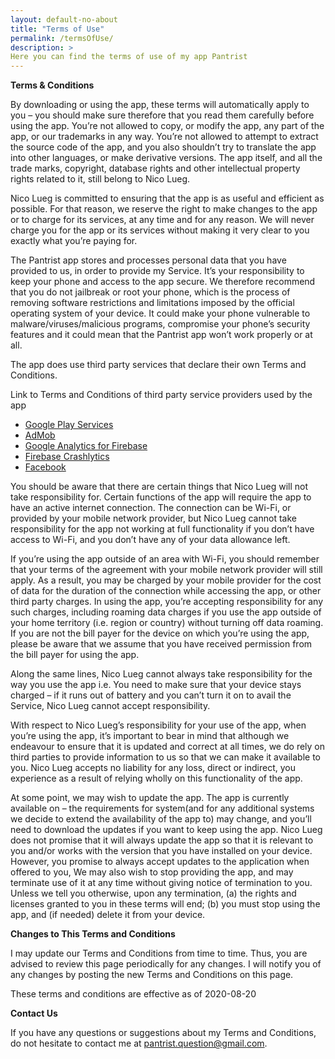 ```yaml
---
layout: default-no-about
title: "Terms of Use"
permalink: /termsOfUse/
description: >
Here you can find the terms of use of my app Pantrist
---
```


**Terms & Conditions**

By downloading or using the app, these terms will automatically apply to you – you should make sure therefore that you read them carefully before using the app. You’re not allowed to copy, or modify the app, any part of the app, or our trademarks in any way. You’re not allowed to attempt to extract the source code of the app, and you also shouldn’t try to translate the app into other languages, or make derivative versions. The app itself, and all the trade marks, copyright, database rights and other intellectual property rights related to it, still belong to Nico Lueg.

Nico Lueg is committed to ensuring that the app is as useful and efficient as possible. For that reason, we reserve the right to make changes to the app or to charge for its services, at any time and for any reason. We will never charge you for the app or its services without making it very clear to you exactly what you’re paying for.

The Pantrist app stores and processes personal data that you have provided to us, in order to provide my Service. It’s your responsibility to keep your phone and access to the app secure. We therefore recommend that you do not jailbreak or root your phone, which is the process of removing software restrictions and limitations imposed by the official operating system of your device. It could make your phone vulnerable to malware/viruses/malicious programs, compromise your phone’s security features and it could mean that the Pantrist app won’t work properly or at all.

The app does use third party services that declare their own Terms and Conditions.

Link to Terms and Conditions of third party service providers used by the app

- [Google Play Services](https://policies.google.com/terms)
- [AdMob](https://developers.google.com/admob/terms)
- [Google Analytics for Firebase](https://firebase.google.com/terms/analytics)
- [Firebase Crashlytics](https://firebase.google.com/terms/crashlytics)
- [Facebook](https://www.facebook.com/legal/terms/plain_text_terms)

You should be aware that there are certain things that Nico Lueg will not take responsibility for. Certain functions of the app will require the app to have an active internet connection. The connection can be Wi-Fi, or provided by your mobile network provider, but Nico Lueg cannot take responsibility for the app not working at full functionality if you don’t have access to Wi-Fi, and you don’t have any of your data allowance left.

If you’re using the app outside of an area with Wi-Fi, you should remember that your terms of the agreement with your mobile network provider will still apply. As a result, you may be charged by your mobile provider for the cost of data for the duration of the connection while accessing the app, or other third party charges. In using the app, you’re accepting responsibility for any such charges, including roaming data charges if you use the app outside of your home territory (i.e. region or country) without turning off data roaming. If you are not the bill payer for the device on which you’re using the app, please be aware that we assume that you have received permission from the bill payer for using the app.

Along the same lines, Nico Lueg cannot always take responsibility for the way you use the app i.e. You need to make sure that your device stays charged – if it runs out of battery and you can’t turn it on to avail the Service, Nico Lueg cannot accept responsibility.

With respect to Nico Lueg’s responsibility for your use of the app, when you’re using the app, it’s important to bear in mind that although we endeavour to ensure that it is updated and correct at all times, we do rely on third parties to provide information to us so that we can make it available to you. Nico Lueg accepts no liability for any loss, direct or indirect, you experience as a result of relying wholly on this functionality of the app.

At some point, we may wish to update the app. The app is currently available on – the requirements for system(and for any additional systems we decide to extend the availability of the app to) may change, and you’ll need to download the updates if you want to keep using the app. Nico Lueg does not promise that it will always update the app so that it is relevant to you and/or works with the version that you have installed on your device. However, you promise to always accept updates to the application when offered to you, We may also wish to stop providing the app, and may terminate use of it at any time without giving notice of termination to you. Unless we tell you otherwise, upon any termination, (a) the rights and licenses granted to you in these terms will end; (b) you must stop using the app, and (if needed) delete it from your device.

**Changes to This Terms and Conditions**

I may update our Terms and Conditions from time to time. Thus, you are advised to review this page periodically for any changes. I will notify you of any changes by posting the new Terms and Conditions on this page.

These terms and conditions are effective as of 2020-08-20

**Contact Us**

If you have any questions or suggestions about my Terms and Conditions, do not hesitate to contact me at [pantrist.question@gmail.com](mailto:pantrist.question@gmail.com).
